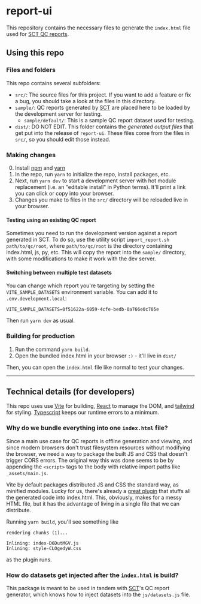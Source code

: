 # report-ui

This repository contains the necessary files to generate the `index.html` file used for 
[SCT QC reports](https://github.com/spinalcordtoolbox/spinalcordtoolbox/tree/master/spinalcordtoolbox/reports).

## Using this repo

### Files and folders

This repo contains several subfolders:

- `src/`: The source files for this project. If you want to add a feature or fix a bug, you should
  take a look at the files in this directory.
- `sample/`: QC reports generated by [SCT](https://github.com/spinalcordtoolbox/spinalcordtoolbox) are
  placed here to be loaded by the development server for testing.
  - `sample/default/`: This is a sample QC report dataset used for testing. 
- `dist/`: DO NOT EDIT. This folder contains the _generated output files_ that get put into the
  release of `report-ui`. These files come from the files in `src/`, so you should edit those instead.

### Making changes

0. Install [npm](https://www.npmjs.com) and [yarn](https://yarnpkg.com/getting-started/install)
1. In the repo, run `yarn` to initialize the repo, install packages, etc.
2. Next, run `yarn dev` to start a development server with hot module replacement (i.e. an "editable
   install" in Python terms). It'll print a link you can click or copy into your browser.
3. Changes you make to files in the `src/` directory will be reloaded live in your browser.

#### Testing using an existing QC report 

Sometimes you need to run the development version against a report generated in SCT. To do so, use
the utility script `import_report.sh path/to/qc/root`, where `path/to/qc/root` is the directory
containing index.html, js, py, etc. This will copy the report into the `sample/` directory,
with some modifications to make it work with the dev server.

#### Switching between multiple test datasets

You can change which report you're targeting by setting the `VITE_SAMPLE_DATASETS` environment
variable. You can add it to `.env.development.local`:

```
VITE_SAMPLE_DATASETS=0f51622a-6059-4cfe-bedb-0a766e0c705e
```

Then run `yarn dev` as usual.

### Building for production

1. Run the command `yarn build`.
2. Open the bundled index.html in your browser `:)` - it'll live in `dist/`

Then, you can open the `index.html` file like normal to test your changes.

----

## Technical details (for developers)

This repo uses use [Vite](https://vite.dev/) for building,
[React](https://react.dev) to manage the DOM, and [tailwind](https://tailwindcss.com) for styling.
[Typescript](https://www.typescriptlang.org) keeps our runtime errors to a minimum.

### Why do we bundle everything into one `index.html` file?

Since a main use case for QC reports is offline generation and viewing, and since modern browsers
don't trust filesystem resources without modifying the browser, we need a way to package
the built JS and CSS that doesn't trigger CORS errors. The original way this was done seems to be by
appending the `<script>` tags to the body with relative import paths like `_assets/main.js`.

Vite by default packages distributed JS and CSS the standard way, as minified modules. Lucky for us,
there's already a [great plugin](https://github.com/richardtallent/vite-plugin-singlefile) that
stuffs all the generated code into index.html. This, obviously, makes for a messy HTML file, but it
has the advantage of living in a single file that we can distribute.

Running `yarn build`, you'll see something like

```
rendering chunks (1)...

Inlining: index-D6DutMGV.js
Inlining: style-CLOgedyW.css
```

as the plugin runs.

### How do datasets get injected after the `index.html` is build?

This package is meant to be used in tandem with [SCT](https://github.com/spinalcordtoolbox/spinalcordtoolbox)'s
QC report generator, which knows how to inject datasets into the `js/datasets.js` file.

